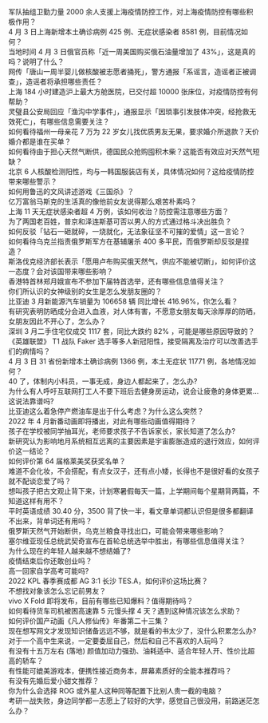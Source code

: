 军队抽组卫勤力量 2000 余人支援上海疫情防控工作，对上海疫情防控有哪些积极作用？  
4 月 3 日上海新增本土确诊病例 425 例、无症状感染者 8581 例，目前情况如何？  
当地时间 4 月 3 日俄官员称「近一周美国购买俄石油量增加了 43%」，这是真的吗？说明了什么？  
网传「唐山一周半婴儿做核酸被志愿者捅死」，警方通报「系谣言，造谣者正被调查」，造谣者将承担哪些责任？  
上海 184 小时建造沪上最大方舱医院，已交付超 10000 张床位，对疫情防控有何帮助？  
灵璧县公安局回应「渔沟中学事件」，通报显示「因琐事引发肢体冲突，经抢救无效死亡」，有哪些信息需要关注？  
如何看待福州一母亲花 7 万为 22 岁女儿找优质男友无果，要求婚介所退款？天价婚介都是谁在买单？  
如何看待由于担心天然气断供，德国民众抢购囤积木柴？这能否有效应对天然气短缺？  
北京 6 人核酸检测阳性，均与一韩国服装店有关，具体情况如何？这给疫情防控带来哪些警示？  
如何用鲁迅的文风讲述游戏《三国杀》？  
亿万富翁马斯克的生活真的像他前女友说得那么艰苦朴素吗？  
上海 11 天无症状感染者超 4 万例，该如何收治？防控需注意哪些方面？  
为了两国老百姓，普京和泽连斯基可否以男人的方式通过格斗决出胜负？  
如何反驳「钻石一砸就碎，一烧就化，无法象征坚不可摧的爱情」这一言论？  
如何看待乌克兰指责俄罗斯军方在基辅屠杀 400 多平民，而俄罗斯却反驳是捏造？  
斯洛伐克经济部长表示「愿用卢布购买俄天然气，供应不能被切断」，如何评价这一态度？会对该国带来哪些影响？  
香港特首林郑月娥宣布不参加下届特首选举，还有哪些信息值得关注？  
你们所认识的女神级别的女生是怎么发朋友圈的？  
比亚迪 3 月新能源汽车销量为 106658 辆 同比增长 416.96%，你怎么看？  
有研究表明防晒成分会进入血液，对人体有害，不愿意女朋友每天涂厚厚的防晒，女朋友因此不开心了，怎么办？  
深圳 3 月二手住宅仅成交 1117 套，同比大跌约 82% ，可能是哪些原因导致的？  
《英雄联盟》 T1 战队 Faker 选手等多人新冠阳性，接受隔离及治疗可以改善选手们的病情吗？  
4 月 3 日 31 省份新增本土确诊病例 1366 例，本土无症状 11771 例，各地情况如何？  
40 了，体制内小科员，一事无成，身边人都起来了，怎么办?  
为什么有人呼吁互联网打工人不要下班后去健身房运动，说会让疲惫的身体更累…这说法靠谱吗?  
比亚迪这么着急停产燃油车是出于什么考虑？为什么这么突然？  
2022 年 4 月新番动画即将播出，对此有哪些动画值得期待？  
孩子在学校被同学抽耳光，老师要求孩子不告诉家长，家长知道了怎么办?  
新研究认为影响地月系统相互远离的主要因素是宇宙膨胀造成的退行效应，如何评价这一结论？  
如何评价第 64 届格莱美奖获奖名单？  
难道不会化妆，不会搭配，有点女汉子，还有点小矮，长得也不是很好看的女孩子就不配谈恋爱了吗？  
想叫孩子把古文观止背下来，计划寒暑假每天一篇，上学期间每个星期背两篇，不知道这样有用不？  
平时英语成绩 30.40 分，3500 背了快一半，看文章单词都认识但是很多都翻译不出来，背单词还有用吗？  
俄罗斯天然气开始断供，乌克兰粮食寻找出口，可能会带来哪些影响？  
塞尔维亚现任总统武契奇宣布在首轮总统选举中胜出，有哪些信息值得关注？  
为什么现在的年轻人越来越不想结婚了?  
疫情结束后你还敢创业吗？  
高一回家自学高考可能吗?  
2022 KPL 春季赛成都 AG 3:1 长沙 TES.A，如何评价这场比赛？  
不想找对象该怎么忘记前男友？  
vivo X Fold 即将发布，目前有哪些已知爆料？值得期待吗？  
如何看待货车司机被困高速靠 5 元馒头撑 4 天？遇到这种情况该怎么求助？  
如何评价国产动画《凡人修仙传》年番第二十三集？  
现在想写网文才发现知识储备远远不够，就是看的书太少了，没什么积累怎么办?  
对于一个高中生来说，一定要委屈自己，然后和自己不喜欢的人玩吗？  
有没有十五万左右 (落地) 颜值加动力强劲、油耗适中、适合年轻人开、性价比超高的轿车？  
有性能可媲美游戏本，便携性接近商务本，屏幕素质好的全能本推荐吗？  
有没有先婚后爱小甜文推荐？  
你为什么会选择 ROG 或外星人这种同等配置下比别人贵一截的电脑？  
考研一战失败，身边同学都一志愿上了较好的大学，感觉自己很没用，前路迷茫怎么办？  
